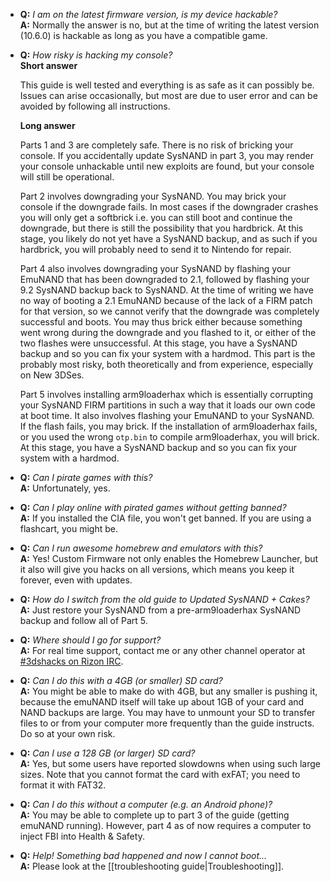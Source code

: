 + <a name="faq_latestfw" />**Q:** *I am on the latest firmware version, is my device hackable?*    
  **A:** Normally the answer is no, but at the time of writing the latest version (10.6.0) is hackable as long as you have a compatible game.

+ <a name="faq_risky" />**Q:** *How risky is hacking my console?*    
  **Short answer**

  This guide is well tested and everything is as safe as it can possibly be. Issues can arise occasionally, but most are due to user error and can be avoided by following all instructions.

  **Long answer**

  Parts 1 and 3 are completely safe. There is no risk of bricking your console. If you accidentally update SysNAND in part 3, you may render your console unhackable until new exploits are found, but your console will still be operational.

  Part 2 involves downgrading your SysNAND. You may brick your console if the downgrade fails. In most cases if the downgrader crashes you will only get a softbrick i.e. you can still boot and continue the downgrade, but there is still the possibility that you hardbrick. At this stage, you likely do not yet have a SysNAND backup, and as such if you hardbrick, you will probably need to send it to Nintendo for repair.

  Part 4 also involves downgrading your SysNAND by flashing your EmuNAND that has been downgraded to 2.1, followed by flashing your 9.2 SysNAND backup back to SysNAND. At the time of writing we have no way of booting a 2.1 EmuNAND because of the lack of a FIRM patch for that version, so we cannot verify that the downgrade was completely successful and boots. You may thus brick either because something went wrong during the downgrade and you flashed to it, or either of the two flashes were unsuccessful. At this stage, you have a SysNAND backup and so you can fix your system with a hardmod. This part is the probably most risky, both theoretically and from experience, especially on New 3DSes.

  Part 5 involves installing arm9loaderhax which is essentially corrupting your SysNAND FIRM partitions in such a way that it loads our own code at boot time. It also involves flashing your EmuNAND to your SysNAND. If the flash fails, you may brick. If the installation of arm9loaderhax fails, or you used the wrong `otp.bin` to compile arm9loaderhax, you will brick. At this stage, you have a SysNAND backup and so you can fix your system with a hardmod.

+ <a name="faq_piracy" />**Q:** *Can I pirate games with this?*    
  **A:** Unfortunately, yes.

+ <a name="faq_piracy_online" />**Q:** *Can I play online with pirated games without getting banned?*    
  **A:** If you installed the CIA file, you won't get banned. If you are using a flashcart, you might be.

+ <a name="faq_homebrew" />**Q:** *Can I run awesome homebrew and emulators with this?*    
  **A:** Yes! Custom Firmware not only enables the Homebrew Launcher, but it also will give you hacks on all versions, which means you keep it forever, even with updates.

+ <a name="faq_arn2cakes" />**Q:** *How do I switch from the old guide to Updated SysNAND + Cakes?*    
  **A:** Just restore your SysNAND from a pre-arm9loaderhax SysNAND backup and follow all of Part 5.

+ <a name="faq_support" />**Q:** *Where should I go for support?*    
  **A:** For real time support, contact me or any other channel operator at [#3dshacks on Rizon IRC](https://qchat.rizon.net/?channels=3dshacks&uio=d4).

+ <a name="faq_le4gbsd" />**Q:** *Can I do this with a 4GB (or smaller) SD card?*    
  **A:** You might be able to make do with 4GB, but any smaller is pushing it, because the emuNAND itself will take up about 1GB of your card and NAND backups are large. You may have to unmount your SD to transfer files to or from your computer more frequently than the guide instructs. Do so at your own risk.

+ <a name="faq_ge128gbsd" />**Q:** *Can I use a 128 GB (or larger) SD card?*    
  **A:** Yes, but some users have reported slowdowns when using such large sizes. Note that you cannot format the card with exFAT; you need to format it with FAT32.

+ <a name="faq_nopc" />**Q:** *Can I do this without a computer (e.g. an Android phone)?*    
  **A:** You may be able to complete up to part 3 of the guide (getting emuNAND running). However, part 4 as of now requires a computer to inject FBI into Health & Safety.

+ <a name="faq_problem" />**Q:** *Help! Something bad happened and now I cannot boot...*    
  **A:** Please look at the [[troubleshooting guide|Troubleshooting]].
